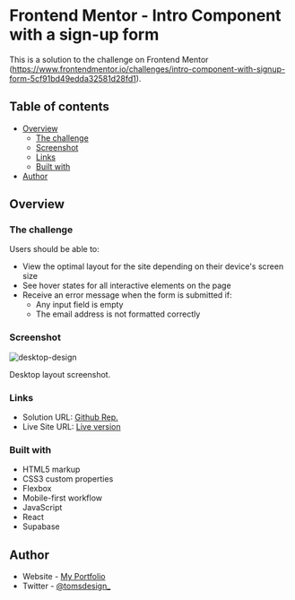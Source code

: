 # Frontend Mentor - Intro Component with a sign-up form

This is a solution to the challenge on Frontend Mentor (https://www.frontendmentor.io/challenges/intro-component-with-signup-form-5cf91bd49edda32581d28fd1).

## Table of contents

- [Overview](#overview)
  - [The challenge](#the-challenge)
  - [Screenshot](#screenshot)
  - [Links](#links)
  - [Built with](#built-with)
- [Author](#author)

## Overview

### The challenge

Users should be able to:

- View the optimal layout for the site depending on their device's screen size
- See hover states for all interactive elements on the page
- Receive an error message when the form is submitted if:
  - Any input field is empty
  - The email address is not formatted correctly

### Screenshot

![desktop-design](https://github.com/ph4ntom5/Intro-Component-with-sign-up-form/assets/27483300/9ca385ae-1478-495a-aec2-8668e789fdcb)

Desktop layout screenshot.

### Links

- Solution URL: [Github Rep.](https://github.com/ph4ntom5/Intro-Component-with-sign-up-form)
- Live Site URL: [Live version](https://sign-up-form-toms-design.netlify.app/)

### Built with

- HTML5 markup
- CSS3 custom properties
- Flexbox
- Mobile-first workflow
- JavaScript
- React
- Supabase

## Author

- Website - [My Portfolio](https://toms-design.webflow.io)
- Twitter - [@tomsdesign\_](https://www.twitter.com/tomsdesign_)
